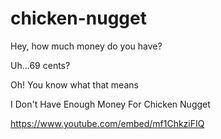 # chicken-nugget

Hey, how much money do you have?

Uh...69 cents?

Oh! You know what that means

I Don't Have Enough Money For Chicken Nugget

https://www.youtube.com/embed/mf1ChkziFIQ
